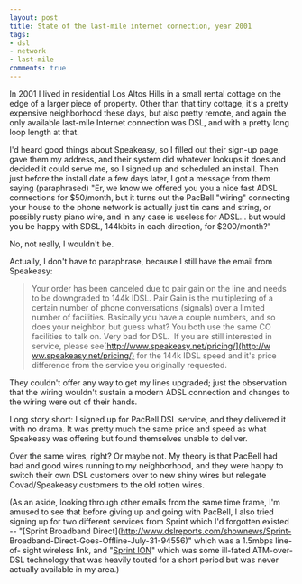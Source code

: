 ```yaml
---
layout: post
title: State of the last-mile internet connection, year 2001
tags:
- dsl
- network
- last-mile
comments: true
---
```

In 2001 I lived in residential Los Altos Hills in a small rental cottage on
the edge of a larger piece of property. Other than that tiny cottage, it's a
pretty expensive neighborhood these days, but also pretty remote, and again
the only available last-mile Internet connection was DSL, and with a pretty
long loop length at that.

I'd heard good things about Speakeasy, so I filled out their sign-up page,
gave them my address, and their system did whatever lookups it does and
decided it could serve me, so I signed up and scheduled an install. Then just
before the install date a few days later, I got a message from them saying
(paraphrased) "Er, we know we offered you you a nice fast ADSL connections for
$50/month, but it turns out the PacBell "wiring" connecting your house to the
phone network is actually just tin cans and string, or possibly rusty piano
wire, and in any case is useless for ADSL… but would you be happy with SDSL,
144kbits in each direction, for $200/month?"

No, not really, I wouldn't be.

Actually, I don't have to paraphrase, because I still have the email from
Speakeasy:

> Your order has been canceled due to pair gain on the line and needs to be
downgraded to 144k IDSL. Pair Gain is the multiplexing of a certain number of
phone conversations (signals) over a limited number of facilities. Basically
you have a couple numbers, and so does your neighbor, but guess what? You both
use the same CO facilities to talk on. Very bad for DSL.  If you are still
interested in service, please see[[http://www.speakeasy.net/pricing/](http://w
ww.speakeasy.net/pricing/)](http://www.speakeasy.net/pricing/) for the 144k
IDSL speed and it's price difference from the service you originally
requested.

They couldn't offer any way to get my lines upgraded; just the observation
that the wiring wouldn't sustain a modern ADSL connection and changes to the
wiring were out of their hands.

Long story short: I signed up for PacBell DSL service, and they delivered it
with no drama. It was pretty much the same price and speed as what Speakeasy
was offering but found themselves unable to deliver.

Over the same wires, right? Or maybe not. My theory is that PacBell had bad
and good wires running to my neighborhood, and they were happy to switch their
own DSL customers over to new shiny wires but relegate Covad/Speakeasy
customers to the old rotten wires.

(As an aside, looking through other emails from the same time frame, I'm
amused to see that before giving up and going with PacBell, I also tried
signing up for two different services from Sprint which I'd forgotten existed
-- "[Sprint Broadband Direct](http://www.dslreports.com/shownews/Sprint-
Broadband-Direct-Goes-Offline-July-31-94556)" which was a 1.5mbps line-of-
sight wireless link, and "[Sprint
ION](http://www.networkworld.com/archive/2001/126613_10-22-2001.html)" which
was some ill-fated ATM-over-DSL technology that was heavily touted for a short
period but was never actually available in my area.)

